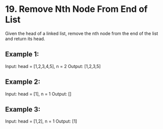 # 19. Remove Nth Node From End of List

Given the head of a linked list, remove the nth node from the end of the list and return its head.

## Example 1:

Input: head = [1,2,3,4,5], n = 2
Output: [1,2,3,5]

## Example 2:

Input: head = [1], n = 1
Output: []

## Example 3:

Input: head = [1,2], n = 1
Output: [1]